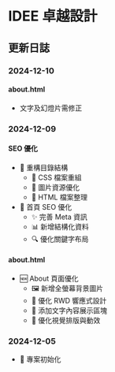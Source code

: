 # IDEE 卓越設計

## 更新日誌

### 2024-12-10
#### about.html
- 文字及幻燈片需修正

### 2024-12-09
#### SEO 優化
- 🔄 重構目錄結構
  - 📁 CSS 檔案重組
  - 📁 圖片資源優化
  - 📁 HTML 檔案整理
- 🎯 首頁 SEO 優化
  - ✨ 完善 Meta 資訊
  - 📊 新增結構化資料
  - 🔍 優化關鍵字布局

#### about.html
- 🆕 About 頁面優化
  - 🖼 新增全螢幕背景圖片
  - 📱 優化 RWD 響應式設計
  - 💫 添加文字內容展示區塊
  - 🎨 優化視覺排版與動效

### 2024-12-05
- 🚀 專案初始化